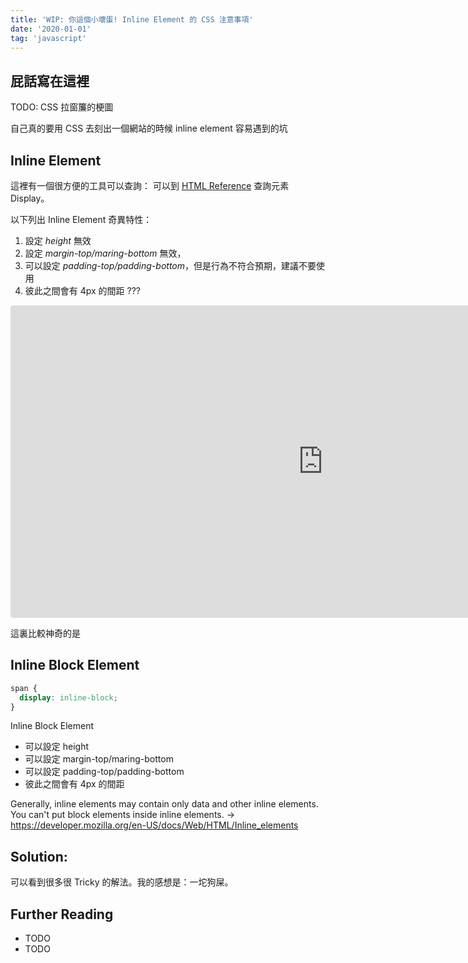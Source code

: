 ```yaml
---
title: 'WIP: 你這個小壞蛋! Inline Element 的 CSS 注意事項'
date: '2020-01-01'
tag: 'javascript'
---
```


## 屁話寫在這裡

TODO: CSS 拉窗簾的梗圖

自己真的要用 CSS 去刻出一個網站的時候
inline element 容易遇到的坑

## Inline Element

這裡有一個很方便的工具可以查詢： 可以到 [HTML Reference](https://htmlreference.io/) 查詢元素 Display。

以下列出 Inline Element 奇異特性：

1. 設定 _height_ 無效
2. 設定 _margin-top/maring-bottom_ 無效，
3. 可以設定 _padding-top/padding-bottom_，但是行為不符合預期，建議不要使用
4. 彼此之間會有 4px 的間距 ???

<iframe
  src="https://codesandbox.io/embed/inline-element-g6kgs?fontsize=14&hidenavigation=1&theme=dark"
  style="width:1000px; height:500px; border:0; border-radius: 4px; overflow:hidden; align-self: center;"
  title="Inline Element"
  allow="geolocation; microphone; camera; midi; vr; accelerometer; gyroscope; payment; ambient-light-sensor; encrypted-media; usb"
  sandbox="allow-modals allow-forms allow-popups allow-scripts allow-same-origin"
></iframe>

這裏比較神奇的是

## Inline Block Element

```css
span {
  display: inline-block;
}
```

Inline Block Element

- 可以設定 height
- 可以設定 margin-top/maring-bottom
- 可以設定 padding-top/padding-bottom
- 彼此之間會有 4px 的間距

Generally, inline elements may contain only data and other inline elements. You can't put block elements inside inline elements. -> https://developer.mozilla.org/en-US/docs/Web/HTML/Inline_elements

## Solution:

可以看到很多很 Tricky 的解法。我的感想是：一坨狗屎。

## Further Reading

- TODO
- TODO
